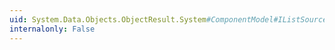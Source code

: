 ```yaml
---
uid: System.Data.Objects.ObjectResult.System#ComponentModel#IListSource#GetList
internalonly: False
---
```


